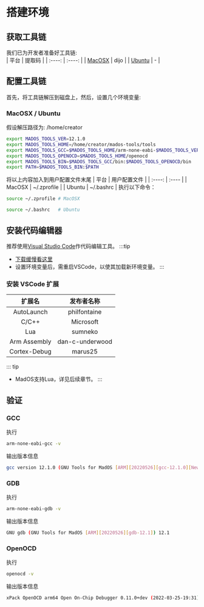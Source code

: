 # 搭建环境

## 获取工具链
我们已为开发者准备好工具链:  
| 平台 | 提取码 |
| :----: | :----: |
| [MacOSX](https://pan.baidu.com/s/12RdYZJD5p37PpwuKFaGSgA) | dijo |
| [Ubuntu](敬请期待) | - |

## 配置工具链
首先，将工具链解压到磁盘上，然后，设置几个环境变量:

### MacOSX / Ubuntu  
假设解压路径为: /home/creator
``` bash
export MADOS_TOOLS_VER=12.1.0
export MADOS_TOOLS_HOME=/home/creator/mados-tools/tools
export MADOS_TOOLS_GCC=$MADOS_TOOLS_HOME/arm-none-eabi-$MADOS_TOOLS_VER
export MADOS_TOOLS_OPENOCD=$MADOS_TOOLS_HOME/openocd
export MADOS_TOOLS_BIN=$MADOS_TOOLS_GCC/bin:$MADOS_TOOLS_OPENOCD/bin
export PATH=$MADOS_TOOLS_BIN:$PATH
```
将以上内容加入到用户配置文件末尾
| 平台 | 用户配置文件 |
| :----: | :---- |
| MacOSX | ~/.zprofile |
| Ubuntu | ~/.bashrc   |
执行以下命令：
``` bash
source ~/.zprofile # MacOSX
```
``` bash
source ~/.bashrc   # Ubuntu
```

## 安装代码编辑器
推荐使用[Visual Studio Code](https://code.visualstudio.com/)作代码编辑工具。
:::tip
- [下载缓慢看这里](https://zhuanlan.zhihu.com/p/112215618)
- 设置环境变量后，需重启VSCode，以使其加载新环境变量。
:::

### 安装 VSCode 扩展
| 扩展名 | 发布者名称 |
| :----: | :----: |
| AutoLaunch   | philfontaine    |
| C/C++        | Microsoft       |
| Lua          | sumneko         |
| Arm Assembly | dan-c-underwood |
| Cortex-Debug | marus25         |
::: tip
- MadOS支持Lua，详见后续章节。
:::

## 验证

### GCC
执行
``` bash
arm-none-eabi-gcc -v
```
输出版本信息
``` bash
gcc version 12.1.0 (GNU Tools for MadOS [ARM][20220526][gcc-12.1.0][Newlib])
```

### GDB
执行
``` bash
arm-none-eabi-gdb -v
```
输出版本信息
``` bash
GNU gdb (GNU Tools for MadOS [ARM][20220526][gdb-12.1]) 12.1
```

### OpenOCD
执行
``` bash
openocd -v
```
输出版本信息
``` bash
xPack OpenOCD arm64 Open On-Chip Debugger 0.11.0+dev (2022-03-25-19:31)
```
